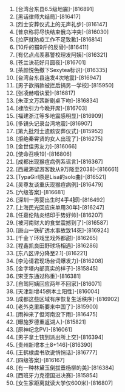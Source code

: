 
1. [台湾台东县6.5级地震]-[816891]
1. [黑话律师大结局]-[816417]
1. [烈士安葬仪式上的无声礼步]-[816147]
1. [普京称将尽快结束俄乌冲突]-[816030]
1. [拉萨就防疫工作不足致歉]-[816814]
1. [10斤的猫9斤的反骨]-[816411]
1. [有亿点点羡慕警校理发阿姨]-[816321]
1. [苍兰诀花好月圆夜]-[816701]
1. [茶颜悦色撤下Sexytea标识]-[816335]
1. [台湾台东县连发4次地震]-[816947]
1. [男子欲捐款被拦后捐另一学校]-[815950]
1. [张凌赫唱诀爱]-[816817]
1. [朱亚文万茜新剧桌下吻]-[816834]
1. [棣欣引力今晚开席]-[816703]
1. [福建浙江等多地震感明显]-[816909]
1. [多镜头记录台湾地震]-[816907]
1. [第九批烈士遗骸安葬仪式]-[815952]
1. [拒绝秦霄贤的女人出现了]-[816275]
1. [金世佳男友力]-[816066]
1. [使命召唤19]-[816806]
1. [成都出现猴痘病例系谣言]-[816367]
1. [西藏滞留游客数从9万降至2038]-[816661]
1. [TypaGirl原是Lisa的solo曲]-[816521]
1. [吴尊友谈重庆现猴痘病例]-[816479]
1. [六级答案]-[816681]
1. [深圳一男婴出生时4手4脚]-[816492]
1. [上海民光回应床单用30年]-[816247]
1. [任嘉伦陆炎结印手势好帅]-[816207]
1. [被河南财大的食堂震撼到了]-[816587]
1. [唐山一铁矿透水事故致14死]-[816924]
1. [千金丫环戏里戏外都甜]-[816265]
1. [程鑫凯良田野球场相遇]-[816286]
1. [东八区评分降至2.1]-[816221]
1. [李沁请君现场台词爆发力]-[816208]
1. [金字塔内部真实的样子]-[815845]
1. [宋亚东通过称重]-[816381]
1. [自驾阿姨回应两年不回家]-[816071]
1. [天津新增45例本土阳性]-[816004]
1. [成都这些区域有序恢复生活秩序]-[816902]
1. [老外克里斯要来中国了]-[815900]
1. [雨神来了但河南没下雨]-[816475]
1. [曝施罗德重返湖人]-[815821]
1. [原神纪念PV]-[816061]
1. [男子拿土铳到派出所上交]-[816394]
1. [贵州新增本土8+146]-[816390]
1. [王鹤棣虞书欣说悄悄话]-[816777]
1. [四级答案]-[816167]
1. [有一种林黛玉倒拔垂杨柳的美]-[816384]
1. [西班牙力克德国进决赛]-[815854]
1. [女生家距离就读大学仅600米]-[816807]